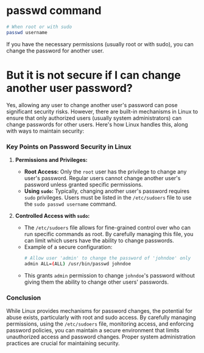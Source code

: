 # passwd command

```bash
# When root or with sudo
passwd username
```
If you have the necessary permissions (usually root or with sudo), you can change the password for another user.

# But it is not secure if I can change another user password?

Yes, allowing any user to change another user's password can pose significant security risks. However, there are built-in mechanisms in Linux to ensure that only authorized users (usually system administrators) can change passwords for other users. Here's how Linux handles this, along with ways to maintain security:

### Key Points on Password Security in Linux

1. **Permissions and Privileges:**
   - **Root Access:** Only the `root` user has the privilege to change any user's password. Regular users cannot change another user's password unless granted specific permissions.
   - **Using `sudo`:** Typically, changing another user's password requires `sudo` privileges. Users must be listed in the `/etc/sudoers` file to use the `sudo passwd username` command.

2. **Controlled Access with `sudo`:**
   - The `/etc/sudoers` file allows for fine-grained control over who can run specific commands as root. By carefully managing this file, you can limit which users have the ability to change passwords.
   - Example of a secure configuration:
     ```bash
     # Allow user 'admin' to change the password of 'johndoe' only
     admin ALL=(ALL) /usr/bin/passwd johndoe
     ```
   - This grants `admin` permission to change `johndoe`'s password without giving them the ability to change other users' passwords.

### Conclusion

While Linux provides mechanisms for password changes, the potential for abuse exists, particularly with root and sudo access. By carefully managing permissions, using the `/etc/sudoers` file, monitoring access, and enforcing password policies, you can maintain a secure environment that limits unauthorized access and password changes. Proper system administration practices are crucial for maintaining security.
